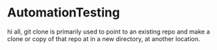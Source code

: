 # AutomationTesting
hi all, git clone is primarily used to point to an existing repo and make a clone or copy of that repo at in a new directory, at another location.
